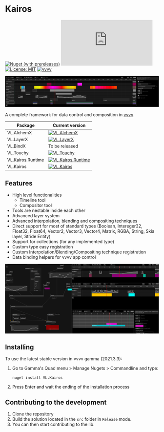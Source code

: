 # Kairos

[![Nuget (with prereleases)](https://img.shields.io/nuget/vpre/VL.Kairos?logo=nuget&style=flat-square)](https://www.nuget.org/packages/VL.Kairos/) [![Matrix](https://img.shields.io/matrix/VL.Kairos:matrix.org?label=chat%20on%20element&logo=element&style=flat-square)](https://app.element.io/#/room/#VL.Kairos:matrix.org) [![License: MIT](https://img.shields.io/badge/License-MIT-blue.svg?style=flat-square)](https://opensource.org/licenses/MIT) [![vvvv](https://img.shields.io/static/v1?label=MADE%20WITH&message=VVVV&color=191919&style=flat-square)](https://visualprogramming.net/)

![VL.Kairos banner](/img/banner.png)

A complete framework for data control and composition in [vvvv](http://visualprogramming.net)

| Package           | Current version                                                                                                                                              |
|-------------------|--------------------------------------------------------------------------------------------------------------------------------------------------------------|
| VL.AlchemX        | [![VL.AlchemX](https://img.shields.io/nuget/vpre/VL.AlchemX?logo=nuget&style=flat-square)](https://www.nuget.org/packages/VL.AlchemX/)                     |
| VL.LayerX         | [![VL.LayerX](https://img.shields.io/nuget/vpre/VL.LayerX?logo=nuget&style=flat-square)](https://www.nuget.org/packages/VL.LayerX/)                        |
| VL.BindX          | To be released                                                                                                                                               |
| VL.Touchy         | [![VL.Touchy](https://img.shields.io/nuget/vpre/VL.Touchy?logo=nuget&style=flat-square)](https://www.nuget.org/packages/VL.Touchy)                         |
| VL.Kairos.Runtime | [![VL.Kairos.Runtime](https://img.shields.io/nuget/vpre/VL.Kairos.Runtime?logo=nuget&style=flat-square)](https://www.nuget.org/packages/VL.Kairos.Runtime) |
| VL.Kairos         | [![VL.Kairos](https://img.shields.io/nuget/vpre/VL.Kairos?logo=nuget&style=flat-square)](https://www.nuget.org/packages/VL.Kairos)                         |

## Features

* High level functionalities
    * Timeline tool
    * Compositor tool
* Tools are nestable inside each other
* Advanced layer system
* Advanced interpolation, blending and compositing techniques
* Direct support for most of standard types (Boolean, Intereger32, Float32, Float64, Vector2, Vector3, Vector4, Matrix, RGBA, String, Skia layer, Stride Entity)
* Support for collections (for any implemented type)
* Custom type easy registration
* Custom Interpolation/Blending/Compositing technique registration
* Data binding helpers for vvvv app control


![VL.Kairos tools](/img/tools.png)

## Installing

To use the latest stable version in vvvv gamma (2021.3.3):
1. Go to Gamma's Quad menu > Manage Nugets > Commandline and type:

	```
	nuget install VL.Kairos
	```
2. Press Enter and wait the ending of the installation process

## Contributing to the development

1. Clone the repository
2. Build the solution located in the `src` folder in `Release` mode. 
3. You can then start contributing to the lib.
